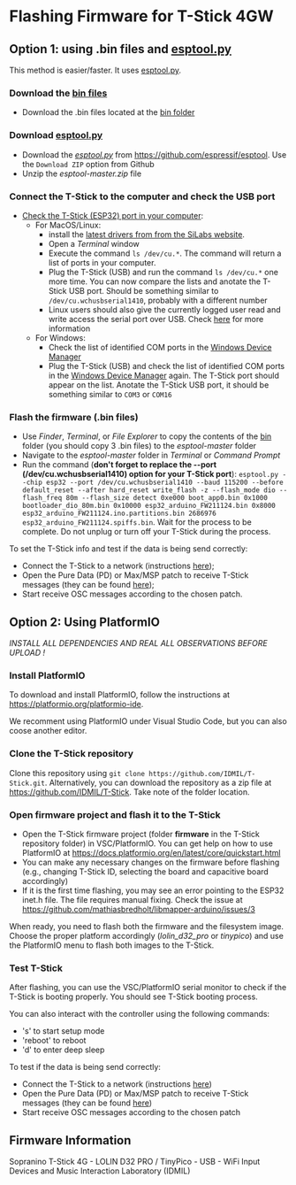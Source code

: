 # Flashing Firmware for T-Stick 4GW



## Option 1: using .bin files and [esptool.py](http://esptool.py)

This method is easier/faster. It uses [esptool.py](https://github.com/espressif/esptool).

### Download the [bin files](https://github.com/IDMIL/T-Stick/tree/main/firmware)

* Download the .bin files located at the [bin folder](https://github.com/IDMIL/T-Stick/tree/main/firmware)

### Download [esptool.py](https://github.com/espressif/esptool)

* Download the *[esptool.py](http://esptool.py)* from <https://github.com/espressif/esptool>. Use the `Download ZIP` option from Github
* Unzip the *esptool-master.zip* file

### Connect the T-Stick to the computer and check the USB port

* [Check the T-Stick (ESP32) port in your computer](https://docs.espressif.com/projects/esp-idf/en/latest/get-started/establish-serial-connection.html):
  * For MacOS/Linux:
    * install the [latest drivers from from the SiLabs website](https://www.silabs.com/developers/usb-to-uart-bridge-vcp-drivers).
    * Open a *Terminal* window
    * Execute the command `ls /dev/cu.*`. The command will return a list of ports in your computer.
    * Plug the T-Stick (USB) and run the command `ls /dev/cu.*` one more time. You can now compare the lists and anotate the T-Stick USB port. Should be something similar to `/dev/cu.wchusbserial1410`, probably with a different number
    * Linux users should also give the currently logged user read and write access the serial port over USB. Check [here](https://docs.espressif.com/projects/esp-idf/en/latest/get-started/establish-serial-connection.html) for more information
  * For Windows:
    * Check the list of identified COM ports in the [Windows Device Manager](https://support.microsoft.com/en-ca/help/4026149/windows-open-device-manager)
    * Plug the T-Stick (USB) and check the list of identified COM ports in the [Windows Device Manager](https://support.microsoft.com/en-ca/help/4026149/windows-open-device-manager) again. The T-Stick port should appear on the list. Anotate the T-Stick USB port, it should be something similar to `COM3` or `COM16`

### Flash the firmware (.bin files)

* Use *Finder*, *Terminal*, or *File Explorer* to copy the contents of the [bin](https://github.com/IDMIL/T-Stick/tree/main/firmware) folder (you should copy 3 .bin files) to the *esptool-master* folder
* Navigate to the *esptool-master* folder in *Terminal* or *Command Prompt*
* Run the command (__don't forget to replace the --port (/dev/cu.wchusbserial1410) option for your T-Stick port__): `esptool.py --chip esp32 --port /dev/cu.wchusbserial1410 --baud 115200 --before default_reset --after hard_reset write_flash -z --flash_mode dio --flash_freq 80m --flash_size detect 0xe000 boot_app0.bin 0x1000 bootloader_dio_80m.bin 0x10000 esp32_arduino_FW211124.bin 0x8000 esp32_arduino_FW211124.ino.partitions.bin 2686976 esp32_arduino_FW211124.spiffs.bin`. Wait for the process to be complete. Do not unplug or turn off your T-Stick during the process.

To set the T-Stick info and test if the data is being send correctly:

* Connect the T-Stick to a network (instructions [here](./connection-guide.md));
* Open the Pure Data (PD) or Max/MSP patch to receive T-Stick messages (they can be found [here](https://github.com/IDMIL/T-Stick/tree/main/Test_config));
* Start receive OSC messages according to the chosen patch.

## Option 2: Using PlatformIO

*INSTALL ALL DEPENDENCIES AND REAL ALL OBSERVATIONS BEFORE UPLOAD !*

### Install PlatformIO

To download and install PlatformIO, follow the instructions at <https://platformio.org/platformio-ide>.

We recomment using PlatformIO under Visual Studio Code, but you can also coose another editor.

### Clone the T-Stick repository

Clone this repository using `git clone https://github.com/IDMIL/T-Stick.git`. Alternatively, you can download the repository as a zip file at <https://github.com/IDMIL/T-Stick>. Take note of the folder location.

### Open firmware project and flash it to the T-Stick

* Open the T-Stick firmware project (folder **firmware** in the T-Stick repository folder) in VSC/PlatformIO. You can get help on how to use PlatformIO at <https://docs.platformio.org/en/latest/core/quickstart.html>
* You can make any necessary changes on the firmware before flashing (e.g., changing T-Stick ID, selecting the board and capacitive board accordingly)
* If it is the first time flashing, you may see an error pointing to the ESP32 inet.h file. The file requires manual fixing. Check the issue at <https://github.com/mathiasbredholt/libmapper-arduino/issues/3>

When ready, you need to flash both the firmware and the filesystem image. Choose the proper platform accordingly (*lolin_d32_pro* or *tinypico*) and use the PlatformIO menu to flash both images to the T-Stick.

### Test T-Stick

After flashing, you can use the VSC/PlatformIO serial monitor to check if the T-Stick is booting properly. You should see T-Stick booting process.

You can also interact with the controller using the following commands:

* 's' to start setup mode
* 'reboot' to reboot
* 'd' to enter deep sleep

To test if the data is being send correctly:

* Connect the T-Stick to a network (instructions [here](./connection-guide.md))
* Open the Pure Data (PD) or Max/MSP patch to receive T-Stick messages (they can be found [here](https://github.com/IDMIL/T-Stick/tree/main/Test_config/PD))
* Start receive OSC messages according to the chosen patch

## Firmware Information

Sopranino T-Stick 4G - LOLIN D32 PRO / TinyPico - USB - WiFi Input Devices and Music Interaction Laboratory (IDMIL)